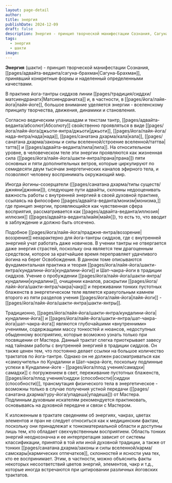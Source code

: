 ```yaml
---
layout: page-detail
author: 
title: энергия
publishDate: 2024-12-09
draft: false
description: Энергия - принцип творческой манифестации Сознания, Сагуна-Брахман, принявший конкретные формы и наделенный определенными качествами.
tags:
  - энергия
  - шакти
image:
---
```

**Энергия** (шакти) - принцип творческой манифестации Сознания, [[pages/адвайта-веданта/сагуна-брахман|Сагуна-Брахман]], принявший конкретные формы и наделенный определенными качествами.
 
В практике йога-тантры сиддхов линии [[pages/традиция/сиддхи/матсиендранатх|Матсиендранатха]] и, в частности, в [[pages/йога/лайя-йога|лайя-йоге]], большое внимание уделяется энергии - вселенскому принципу творчества, движения, динамики и становления.

Согласно ведическим упанишадам и текстам тантр, [[pages/адвайта-веданта/абсолют|Абсолюту]] свойственно проявляться в виде [[pages/йога/лайя-йога/джьоти-янтра/джьоти|джьоти]], [[pages/йога/лайя-йога/нада-янтра/нада|нада]], [[pages/санатана дхарма/кала|кала]], [[pages/санатана дхарма/законы и силы вселенной/строение вселенной/таттва|таттв]] и [[pages/адвайта-веданта/лила|лила]]. На относительном уровне, в человеческом теле эти энергии проявляются как жизненная сила ([[pages/йога/лайя-йога/шакти-янтра/прана|прана]]) пяти основных и пяти дополнительных ветров, которые циркулируют по семидесяти двум тысячам энергетических каналов эфирного тела, и позволяют человеку воспринимать окружающий мир.

Иногда йогины-созерцатели ([[pages/санатана дхарма/типы существ/джняни|джняни]]), следующие пути адвайты, склонны недооценивать важность работы с внутренней энергией в своей духовной практике, ссылаясь на философию [[pages/адвайта-веданта/монизм|монизма,]] где принцип энергии, проявляющийся как чувственная сфера восприятия, рассматривается как [[pages/адвайта-веданта/иллюзия|иллюзия]] ([[pages/адвайта-веданта/майя|майя]]), то есть то, что вводит в заблуждение и должно быть отсечено.

Подобное [[pages/йога/лайя-йога/праджня-янтра/воззрение|воззрение]] нехарактерно для йога-тантры сиддхов, где с внутренней энергией учат работать даже новичков. В учении тантры не отвергается даже энергия страстей, поскольку она является тем драгоценным средством, которое за кратчайшее время переправляет удачливого йогина на берег Освобождения. В данном томе описываются фундаментальная практика и теория [[pages/йога/лайя-йога/шакти-янтра/кундалини-йога|кундалини-йоги]] и Шат-чакра-йоги в традиции сиддхов. Учение о пробуждении [[pages/йога/лайя-йога/шакти-янтра/кундалини|кундалини]], очищении каналов, раскрытии [[pages/йога/лайя-йога/шакти-янтра/чакра|чакр]] и переживании тонких пустотных блаженств в энергетическом теле является краеугольным камнем второго из пяти разделов учения [[pages/йога/лайя-йога|лайя-йоги]] - [[pages/йога/лайя-йога/шакти-янтра|шакти-янтры]].

Традиционно, [[pages/йога/лайя-йога/шакти-янтра/кундалини-йога|кундалини-йога]] и [[pages/йога/лайя-йога/шакти-янтра/шат-чакра-йога|шат-чакра-йога]] являются глубочайшими «внутренними» учениями, содержащими массу тонкостей и нюансов, недоступных обыденному восприятию, которые возможно узнать только при посвящении от Мастера. Данный трактат слегка приоткрывает завесу над тайнами работы с внутренней энергией в традиции сиддхов. Он также ценен тем, что постоянно делает ссылки на большое количество трактатов по йога-тантре. Однако он не должен рассматриваться как «самоучитель» по Кундалини и Шат-чакра-йоге, поскольку подлинные успехи в Кундалини-йоге - [[pages/йога/плод учения/самадхи|самадхи]] с погружением в свет, переживание пустотных блаженств, [[pages/йога/плод учения/сиддхи (способности)|сиддхи (способности)]], трансмутация физического тела в энергетическое - возможны только в случае получения устной передачи ([[pages/санатана дхарма/гуру-йога/упадеша|упадеша]]) от Мастера. Подлинным духовным искателям рекомендуется практиковать, основываясь на духовной передаче и связи с Мастером.

К изложенным в трактате сведениям об энергиях, чакрах, цветах элементов и пран не следует относиться как к медицинским фактам, поскольку они принадлежат к тонкоматериальной области и доступны лишь тем, кто обладает свехчувственным восприятием. Область тонких энергий неоднозначна и ее интерпретация зависит от системы классификации, принятой в той или иной духовной традиции, а также от тонких [[pages/санатана дхарма/законы и силы вселенной/карма/самскары|кармических отпечатков]], склонностей и ясности ума тех, кто ее воспринимает. Этим, в частности, можно объяснить факты некоторых несоответствий цветов энергий, элементов, чакр и т.д., которые иногда встречаются при цитировании различных йоговских трактатов.